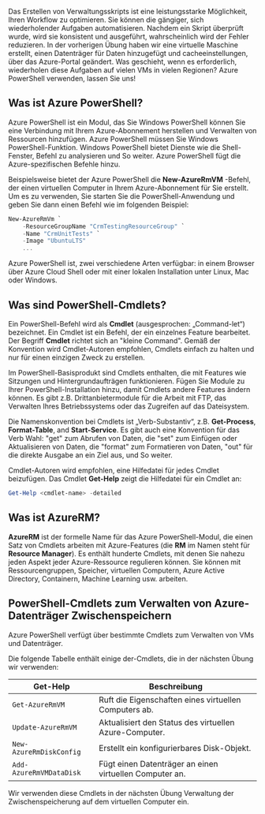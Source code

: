 Das Erstellen von Verwaltungsskripts ist eine leistungsstarke Möglichkeit, Ihren Workflow zu optimieren. Sie können die gängiger, sich wiederholender Aufgaben automatisieren. Nachdem ein Skript überprüft wurde, wird sie konsistent und ausgeführt, wahrscheinlich wird der Fehler reduzieren. In der vorherigen Übung haben wir eine virtuelle Maschine erstellt, einen Datenträger für Daten hinzugefügt und cacheeinstellungen, über das Azure-Portal geändert. Was geschieht, wenn es erforderlich, wiederholen diese Aufgaben auf vielen VMs in vielen Regionen? Azure PowerShell verwenden, lassen Sie uns!

## <a name="what-is-azure-powershell"></a>Was ist Azure PowerShell?

Azure PowerShell ist ein Modul, das Sie Windows PowerShell können Sie eine Verbindung mit Ihrem Azure-Abonnement herstellen und Verwalten von Ressourcen hinzufügen. Azure PowerShell müssen Sie Windows PowerShell-Funktion. Windows PowerShell bietet Dienste wie die Shell-Fenster, Befehl zu analysieren und So weiter. Azure PowerShell fügt die Azure-spezifischen Befehle hinzu.

Beispielsweise bietet der Azure PowerShell die **New-AzureRmVM** -Befehl, der einen virtuellen Computer in Ihrem Azure-Abonnement für Sie erstellt. Um es zu verwenden, Sie starten Sie die PowerShell-Anwendung und geben Sie dann einen Befehl wie im folgenden Beispiel:

```powershell
New-AzureRmVm `
    -ResourceGroupName "CrmTestingResourceGroup" `
    -Name "CrmUnitTests" `
    -Image "UbuntuLTS"
    ...
```

Azure PowerShell ist, zwei verschiedene Arten verfügbar: in einem Browser über Azure Cloud Shell oder mit einer lokalen Installation unter Linux, Mac oder Windows.

## <a name="what-are-powershell-cmdlets"></a>Was sind PowerShell-Cmdlets?

Ein PowerShell-Befehl wird als **Cmdlet** (ausgesprochen: „Command-let“) bezeichnet. Ein Cmdlet ist ein Befehl, der ein einzelnes Feature bearbeitet. Der Begriff **Cmdlet** richtet sich an "kleine Command". Gemäß der Konvention wird Cmdlet-Autoren empfohlen, Cmdlets einfach zu halten und nur für einen einzigen Zweck zu erstellen.

Im PowerShell-Basisprodukt sind Cmdlets enthalten, die mit Features wie Sitzungen und Hintergrundaufträgen funktionieren. Fügen Sie Module zu Ihrer PowerShell-Installation hinzu, damit Cmdlets andere Features ändern können. Es gibt z.B. Drittanbietermodule für die Arbeit mit FTP, das Verwalten Ihres Betriebssystems oder das Zugreifen auf das Dateisystem.

Die Namenskonvention bei Cmdlets ist „Verb-Substantiv“, z.B. **Get-Process**, **Format-Table**, and **Start-Service**. Es gibt auch eine Konvention für das Verb Wahl: "get" zum Abrufen von Daten, die "set" zum Einfügen oder Aktualisieren von Daten, die "format" zum Formatieren von Daten, "out" für die direkte Ausgabe an ein Ziel aus, und So weiter.

Cmdlet-Autoren wird empfohlen, eine Hilfedatei für jedes Cmdlet beizufügen. Das Cmdlet **Get-Help** zeigt die Hilfedatei für ein Cmdlet an:

```powershell
Get-Help <cmdlet-name> -detailed
```

## <a name="what-is-azurerm"></a>Was ist AzureRM?

**AzureRM** ist der formelle Name für das Azure PowerShell-Modul, die einen Satz von Cmdlets arbeiten mit Azure-Features (die **RM** im Namen steht für **Resource Manager**). Es enthält hunderte Cmdlets, mit denen Sie nahezu jeden Aspekt jeder Azure-Ressource regulieren können. Sie können mit Ressourcengruppen, Speicher, virtuellen Computern, Azure Active Directory, Containern, Machine Learning usw. arbeiten.

## <a name="powershell-cmdlets-for-managing-azure-disk-caching"></a>PowerShell-Cmdlets zum Verwalten von Azure-Datenträger Zwischenspeichern

Azure PowerShell verfügt über bestimmte Cmdlets zum Verwalten von VMs und Datenträger.

Die folgende Tabelle enthält einige der-Cmdlets, die in der nächsten Übung wir verwenden:

|Get-Help  |Beschreibung  |
|---------|---------|
|`Get-AzureRmVM`     |  Ruft die Eigenschaften eines virtuellen Computers ab.       |
|`Update-AzureRmVM`     |  Aktualisiert den Status des virtuellen Azure-Computer.       |
|`New-AzureRmDiskConfig`     |  Erstellt ein konfigurierbares Disk-Objekt.       |
|`Add-AzureRmVMDataDisk`     |  Fügt einen Datenträger an einen virtuellen Computer an.   |

Wir verwenden diese Cmdlets in der nächsten Übung Verwaltung der Zwischenspeicherung auf dem virtuellen Computer ein.
